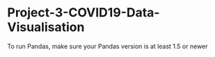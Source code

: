 # Project-3-COVID19-Data-Visualisation

To run Pandas, make sure your Pandas version is at least 1.5 or newer

